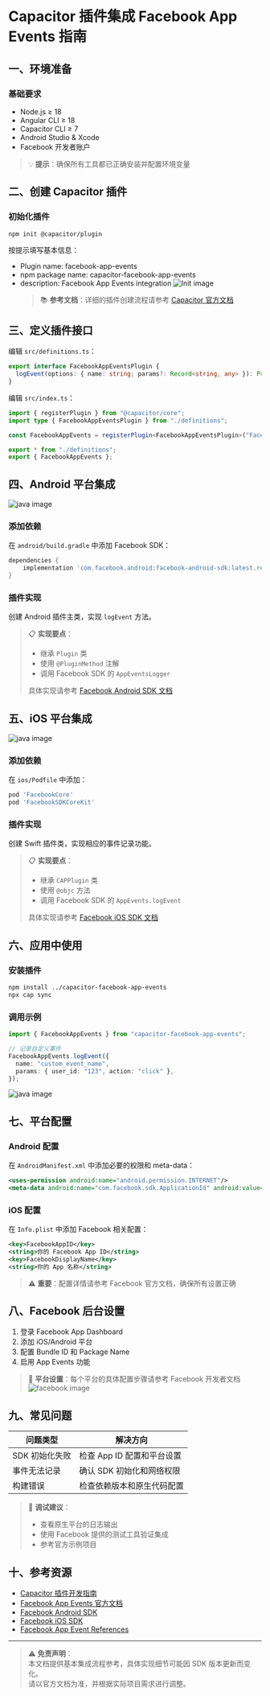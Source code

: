 # Capacitor 插件集成 Facebook App Events 指南

## 一、环境准备

### 基础要求

- Node.js ≥ 18
- Angular CLI ≥ 18
- Capacitor CLI ≥ 7
- Android Studio & Xcode
- Facebook 开发者账户

> 💡 **提示**：确保所有工具都已正确安装并配置环境变量

## 二、创建 Capacitor 插件

### 初始化插件

```bash
npm init @capacitor/plugin
```

按提示填写基本信息：

- Plugin name: facebook-app-events
- npm package name: capacitor-facebook-app-events
- description: Facebook App Events integration
  ![Init image](./Screenshot%202025-07-08%20130606.png)
  > 📚 **参考文档**：详细的插件创建流程请参考 [Capacitor 官方文档](https://capacitorjs.com/docs/plugins/creating-plugins)

## 三、定义插件接口

编辑 `src/definitions.ts`：

```typescript
export interface FacebookAppEventsPlugin {
  logEvent(options: { name: string; params?: Record<string, any> }): Promise<void>;
}
```

编辑 `src/index.ts`：

```typescript
import { registerPlugin } from "@capacitor/core";
import type { FacebookAppEventsPlugin } from "./definitions";

const FacebookAppEvents = registerPlugin<FacebookAppEventsPlugin>("FacebookAppEvents");

export * from "./definitions";
export { FacebookAppEvents };
```

## 四、Android 平台集成

![java image](./Screenshot%202025-07-08%20130952.png)

### 添加依赖

在 `android/build.gradle` 中添加 Facebook SDK：

```gradle
dependencies {
    implementation 'com.facebook.android:facebook-android-sdk:latest.release'
}
```

### 插件实现

创建 Android 插件主类，实现 `logEvent` 方法。

> 📋 **实现要点**：
>
> - 继承 `Plugin` 类
> - 使用 `@PluginMethod` 注解
> - 调用 Facebook SDK 的 `AppEventsLogger`
>
> 具体实现请参考 [Facebook Android SDK 文档](https://developers.facebook.com/docs/app-events/getting-started-app-events-android)

## 五、iOS 平台集成

![java image](./Screenshot%202025-07-08%20131054.png)

### 添加依赖

在 `ios/Podfile` 中添加：

```ruby
pod 'FacebookCore'
pod 'FacebookSDKCoreKit'
```

### 插件实现

创建 Swift 插件类，实现相应的事件记录功能。

> 📋 **实现要点**：
>
> - 继承 `CAPPlugin` 类
> - 使用 `@objc` 方法
> - 调用 Facebook SDK 的 `AppEvents.logEvent`
>
> 具体实现请参考 [Facebook iOS SDK 文档](https://developers.facebook.com/docs/app-events/getting-started-app-events-ios)

## 六、应用中使用

### 安装插件

```bash
npm install ../capacitor-facebook-app-events
npx cap sync
```

### 调用示例

```typescript
import { FacebookAppEvents } from "capacitor-facebook-app-events";

// 记录自定义事件
FacebookAppEvents.logEvent({
  name: "custom_event_name",
  params: { user_id: "123", action: "click" },
});
```

![java image](./Screenshot%202025-07-08%20131099.jpg)

## 七、平台配置

### Android 配置

在 `AndroidManifest.xml` 中添加必要的权限和 meta-data：

```xml
<uses-permission android:name="android.permission.INTERNET"/>
<meta-data android:name="com.facebook.sdk.ApplicationId" android:value="@string/facebook_app_id" />
```

### iOS 配置

在 `Info.plist` 中添加 Facebook 相关配置：

```xml
<key>FacebookAppID</key>
<string>你的 Facebook App ID</string>
<key>FacebookDisplayName</key>
<string>你的 App 名称</string>
```

> ⚠️ **重要**：配置详情请参考 Facebook 官方文档，确保所有设置正确

## 八、Facebook 后台设置

1. 登录 Facebook App Dashboard
2. 添加 iOS/Android 平台
3. 配置 Bundle ID 和 Package Name
4. 启用 App Events 功能

> 📱 **平台设置**：每个平台的具体配置步骤请参考 Facebook 开发者文档
> ![facebook image](./Screenshot%202025-07-08%20131323.png)

## 九、常见问题

| 问题类型       | 解决方向                   |
| -------------- | -------------------------- |
| SDK 初始化失败 | 检查 App ID 配置和平台设置 |
| 事件无法记录   | 确认 SDK 初始化和网络权限  |
| 构建错误       | 检查依赖版本和原生代码配置 |

> 🔧 **调试建议**：
>
> - 查看原生平台的日志输出
> - 使用 Facebook 提供的测试工具验证集成
> - 参考官方示例项目

## 十、参考资源

- [Capacitor 插件开发指南](https://capacitorjs.com/docs/plugins/creating-plugins)
- [Facebook App Events 官方文档](https://developers.facebook.com/docs/app-events/)
- [Facebook Android SDK](https://developers.facebook.com/docs/app-events/getting-started-app-events-android)
- [Facebook iOS SDK](https://developers.facebook.com/docs/app-events/getting-started-app-events-ios)
- [Facebook App Event References](https://developers.facebook.com/docs/app-events/reference)

---

> ⚠️ **免责声明**：  
> 本文档提供基本集成流程参考，具体实现细节可能因 SDK 版本更新而变化。  
> 请以官方文档为准，并根据实际项目需求进行调整。
